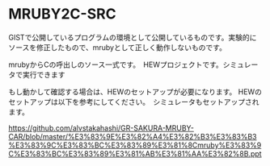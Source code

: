 # MRUBY2C-SRC
GISTで公開しているプログラムの環境として公開しているものです。実験的にソースを修正したもので、mrubyとして正しく動作しないものです。

mrubyからCの呼出しのソース一式です。　HEWプロジェクトです。シミュレータで実行できます

もし動かして確認する場合は、HEWのセットアップが必要になります。
HEWのセットアップは以下を参考にしてください。　シミュレータもセットアップされます。

https://github.com/alvstakahashi/GR-SAKURA-MRUBY-CAR/blob/master/%E3%83%9E%E3%82%A4%E3%82%B3%E3%83%B3%E3%83%9C%E3%83%BC%E3%83%89%E3%81%8Cmruby%E3%83%9C%E3%83%BC%E3%83%89%E3%81%AB%E3%81%AA%E3%82%8B.ppt


